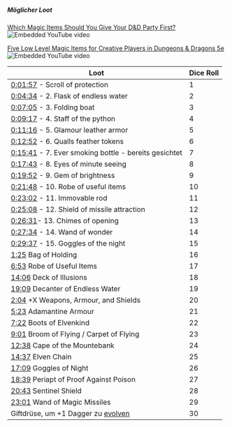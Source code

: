 

##### Möglicher Loot
[Which Magic Items Should You Give Your D&D Party First?](https://www.youtube.com/watch?v=IigBdA-A4P8)
 ![Embedded YouTube video](https://www.youtube.com/embed/IigBdA-A4P8?feature=oembed&autoplay=true)

[Five Low Level Magic Items for Creative Players in Dungeons & Dragons 5e](https://www.youtube.com/watch?v=EybcxFNIMKk)
 ![Embedded YouTube video](https://www.youtube.com/embed/EybcxFNIMKk?feature=oembed&autoplay=true)
 
| Loot                                                                                                       | Dice Roll |
| ---------------------------------------------------------------------------------------------------------- | --------- |
| [0:01:57](https://www.youtube.com/watch?v=IigBdA-A4P8&t=117s) - Scroll of protection                       | 1         |
| [0:04:34](https://www.youtube.com/watch?v=IigBdA-A4P8&t=274s) - 2. Flask of endless water                  | 2         |
| [0:07:05](https://www.youtube.com/watch?v=IigBdA-A4P8&t=425s) - 3. Folding boat                            | 3         |
| [0:09:17](https://www.youtube.com/watch?v=IigBdA-A4P8&t=557s) - 4. Staff of the python                     | 4         |
| [0:11:16](https://www.youtube.com/watch?v=IigBdA-A4P8&t=676s) - 5. Glamour leather armor                   | 5         |
| [0:12:52](https://www.youtube.com/watch?v=IigBdA-A4P8&t=772s) - 6. Qualls feather tokens                   | 6         |
| [0:15:41](https://www.youtube.com/watch?v=IigBdA-A4P8&t=941s) - 7. Ever smoking bottle - bereits gesichtet | 7         |
| [0:17:43](https://www.youtube.com/watch?v=IigBdA-A4P8&t=1063s) - 8. Eyes of minute seeing                  | 8         |
| [0:19:52](https://www.youtube.com/watch?v=IigBdA-A4P8&t=1192s) - 9. Gem of brightness                      | 9         |
| [0:21:48](https://www.youtube.com/watch?v=IigBdA-A4P8&t=1308s) - 10. Robe of useful items                  | 10        |
| [0:23:02](https://www.youtube.com/watch?v=IigBdA-A4P8&t=1382s) - 11. Immovable rod                         | 11        |
| [0:25:08](https://www.youtube.com/watch?v=IigBdA-A4P8&t=1508s) - 12. Shield of missile attraction          | 12        |
| [0:26:31](https://www.youtube.com/watch?v=IigBdA-A4P8&t=1591s)- 13. Chimes of opening                      | 13        |
| [0:27:34](https://www.youtube.com/watch?v=IigBdA-A4P8&t=1654s) - 14. Wand of wonder                        | 14        |
| [0:29:37](https://www.youtube.com/watch?v=IigBdA-A4P8&t=1777s) - 15. Goggles of the night                  | 15        |
| [1:25](https://www.youtube.com/watch?v=EybcxFNIMKk&t=85s) Bag of Holding                                   | 16        |
| [6:53](https://www.youtube.com/watch?v=EybcxFNIMKk&t=413s) Robe of Useful Items                            | 17        |
| [14:06](https://www.youtube.com/watch?v=EybcxFNIMKk&t=846s) Deck of Illusions                              | 18        |
| [19:09](https://www.youtube.com/watch?v=EybcxFNIMKk&t=1149s) Decanter of Endless Water                     | 19        |
| [2:04](https://www.youtube.com/watch?v=2VUuRnG5a-Y&t=124s) +X Weapons, Armour, and Shields                 | 20        |
| [5:23](https://www.youtube.com/watch?v=2VUuRnG5a-Y&t=323s) Adamantine Armour                               | 21        |
| [7:22](https://www.youtube.com/watch?v=2VUuRnG5a-Y&t=442s) Boots of Elvenkind                              | 22        |
| [9:01](https://www.youtube.com/watch?v=2VUuRnG5a-Y&t=541s) Broom of Flying / Carpet of Flying              | 23        |
| [12:38](https://www.youtube.com/watch?v=2VUuRnG5a-Y&t=758s) Cape of the Mountebank                         | 24        |
| [14:37](https://www.youtube.com/watch?v=2VUuRnG5a-Y&t=877s) Elven Chain                                    | 25        |
| [17:09](https://www.youtube.com/watch?v=2VUuRnG5a-Y&t=1029s) Goggles of Night                              | 26        |
| [18:39](https://www.youtube.com/watch?v=2VUuRnG5a-Y&t=1119s) Periapt of Proof Against Poison               | 27        |
| [20:43](https://www.youtube.com/watch?v=2VUuRnG5a-Y&t=1243s) Sentinel Shield                               | 28        |
| [23:01](https://www.youtube.com/watch?v=2VUuRnG5a-Y&t=1381s) Wand of Magic Missiles                        | 29        |
| Giftdrüse, um +1 Dagger zu [evolven]( https://mythical.ink/de/rpg-tools/dnd-item-list/278)                 | 30        |
